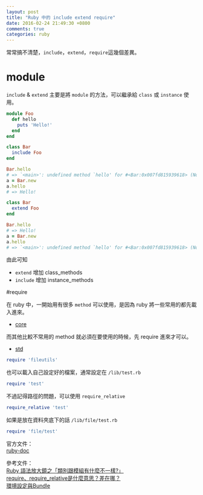 ```yaml
---
layout: post
title: "Ruby 中的 include extend require"
date: 2016-02-24 21:49:30 +0800
comments: true
categories: ruby
---
```


常常搞不清楚，`include`，`extend`，`require`這幾個差異。

<!-- more -->

# module
`include` & `extend` 主要是將 `module` 的方法，可以繼承給 `class` 或 `instance` 使用。

```ruby
module Foo   
  def hello     
    puts 'Hello!'   
  end 
end

class Bar
  include Foo
end

Bar.hello
# => `<main>': undefined method `hello' for #<Bar:0x007fd815939618> (NoMethodError)
a = Bar.new
a.hello
# => Hello!

class Bar
  extend Foo
end

Bar.hello
# => Hello!
a = Bar.new
a.hello
# => `<main>': undefined method `hello' for #<Bar:0x007fd815939618> (NoMethodError)
```
由此可知 

* `extend`  增加 class_methods
* `include` 增加 instance_methods

#require

在 ruby 中，一開始用有很多 `method` 可以使用，是因為 ruby 將一些常用的都先載入進來。
  
* [core](http://ruby-doc.org/core-2.3.0/)

而其他比較不常用的 method 就必須在要使用的時候，先 require 進來才可以。  

* [std](http://ruby-doc.org/stdlib-2.3.0/)

```ruby
require 'fileutils'
```

也可以載入自己設定好的檔案，通常設定在 `/lib/test.rb`  

```ruby
require 'test'
```

不過記得路徑的問題，可以使用 `require_relative `

```ruby
require_relative 'test'
```

如果是放在資料夾底下的話 `/lib/file/test.rb` 

```ruby
require 'file/test'
```

官方文件：  
[ruby-doc](http://ruby-doc.org/core-2.3.0/)  

參考文件：  
[Ruby 語法放大鏡之「類別跟模組有什麼不一樣?」](http://blog.eddie.com.tw/2015/03/24/class-and-module/)   
[require、require_relative是什麼意思？差在哪？](http://motion-express.com/blog/20150407-ruby-require-require-relative-load)  
[環境設定與Bundle](https://ihower.tw/rails4/environments-and-bundler.html)